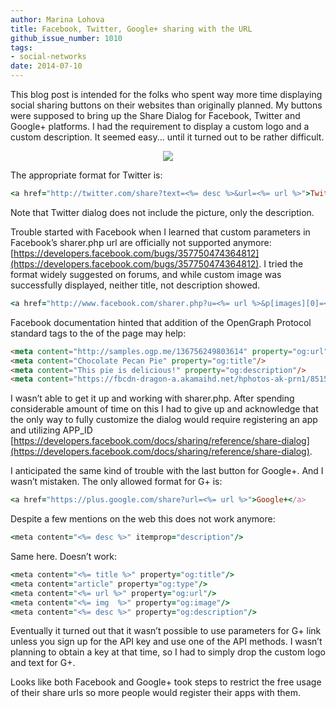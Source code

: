 ```yaml
---
author: Marina Lohova
title: Facebook, Twitter, Google+ sharing with the URL
github_issue_number: 1010
tags:
- social-networks
date: 2014-07-10
---
```


This blog post is intended for the folks who spent way more time displaying social sharing buttons on their websites than originally planned. My buttons were supposed to bring up the Share Dialog for Facebook, Twitter and Google+ platforms. I had the requirement to display a custom logo and a custom description. It seemed easy... until it turned out to be rather difficult.

<div class="separator" style="clear: both; text-align: center;"><a href="/blog/2014/07/facebook-twitter-google-plus-sharing/image-0-big.png" imageanchor="1" style="margin-left: 1em; margin-right: 1em;"><img border="0" src="/blog/2014/07/facebook-twitter-google-plus-sharing/image-0.png"/></a></div>

The appropriate format for Twitter is:

```ruby
<a href="http://twitter.com/share?text=<%= desc %>&url=<%= url %>">Twitter</a>
```

Note that Twitter dialog does not include the picture, only the description.

Trouble started with Facebook when I learned that custom parameters in Facebook’s sharer.php url are officially not supported anymore: [https://developers.facebook.com/bugs/357750474364812](https://developers.facebook.com/bugs/357750474364812). I tried the format widely suggested on forums, and while custom image was successfully displayed, neither title, not description showed.

```ruby
<a href="http://www.facebook.com/sharer.php?u=<%= url %>&p[images][0]=<%= img  %>&description=<%= desc %>">Facebook</a>
```

Facebook documentation hinted that addition of the OpenGraph Protocol standard tags to the of the page may help:

```html
<meta content="http://samples.ogp.me/136756249803614" property="og:url"/> 
<meta content="Chocolate Pecan Pie" property="og:title"/>
<meta content="This pie is delicious!" property="og:description"/> 
<meta content="https://fbcdn-dragon-a.akamaihd.net/hphotos-ak-prn1/851565_496755187057665_544240989_n.jpg" property="og:image"/> 
```

I wasn’t able to get it up and working with sharer.php. After spending considerable amount of time on this I had to give up and acknowledge that the only way to fully customize the dialog would require registering an app and utilizing APP_ID [https://developers.facebook.com/docs/sharing/reference/share-dialog](https://developers.facebook.com/docs/sharing/reference/share-dialog).

I anticipated the same kind of trouble with the last button for Google+. And I wasn’t mistaken. The only allowed format for G+ is:

```ruby
<a href="https://plus.google.com/share?url=<%= url %>">Google+</a>
```

Despite a few mentions on the web this does not work anymore:

```ruby
<meta content="<%= desc %>" itemprop="description"/>
```

Same here. Doesn’t work:

```ruby
<meta content="<%= title %>" property="og:title"/>
<meta content="article" property="og:type"/>
<meta content="<%= url %>" property="og:url"/>
<meta content="<%= img  %>" property="og:image"/>
<meta content="<%= desc %>" property="og:description"/>
```

Eventually it turned out that it wasn’t possible to use parameters for G+ link unless you sign up for the API key and use one of the API methods. I wasn’t planning to obtain a key at that time, so I had to simply drop the custom logo and text for G+.

Looks like both Facebook and Google+ took steps to restrict the free usage of their share urls so more people would register their apps with them.
